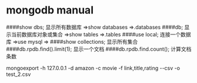 
# mongodb manual

####show dbs; 显示所有数据库 =>show databases =>.databases
####db; 显示当前数据库对象或集合 =>show tables =>.tables
####use local; 连接一个数据库 =>use mysql =>
####show collections; 显示所有集合
####db.rpdb.find().limit(1); 显示一个文档
####db.rpdb.find.count(); 计算文档条数

mongoexport -h 127.0.0.1 -d amazon -c movie -f link,title,rating --csv -o test_2.csv 
